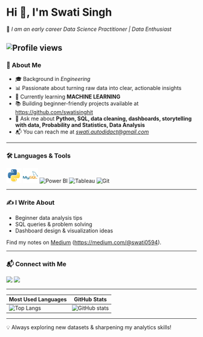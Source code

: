 <!--
**swatisinghit/swatisinghit** is a ✨ _special_ ✨ repository because its `README.md` (this file) appears on your GitHub profile.

Here are some ideas to get you started:

- 🔭 I’m currently working on ...
- 🌱 I’m currently learning ...
- 👯 I’m looking to collaborate on ...
- 🤔 I’m looking for help with ...
- 💬 Ask me about ...
- 📫 How to reach me: ...
- 😄 Pronouns: ...
- ⚡ Fun fact: ...
-->
# Hi 👋, I'm Swati Singh  
🌱 *I am an early career Data Science Practitioner | Data Enthusiast*

![Profile views](https://komarev.com/ghpvc/?username=swatisinghit&label=Profile%20views&color=0e75b6&style=flat)
---

### 🚀 About Me
- 🎓 Background in *Engineering*  
- 📊 Passionate about turning raw data into clear, actionable insights  
- 🌱 Currently learning **MACHINE LEARNING** 
- 📚 Building beginner-friendly projects available at https://github.com/swatisinghit 
- 💬 Ask me about **Python, SQL, data cleaning, dashboards, storytelling with data, Probability and Statistics, Data Analysis**
- 📬 You can reach me at *swati.autodidact@gmail.com*

---

### 🛠 Languages & Tools
<p>
  <img src="https://raw.githubusercontent.com/devicons/devicon/master/icons/python/python-original.svg" alt="Python" width="40"/>
  <img src="https://raw.githubusercontent.com/devicons/devicon/master/icons/mysql/mysql-original-wordmark.svg" alt="MySQL" width="40"/>
  <img src="https://www.vectorlogo.zone/logos/microsoft_powerbi/microsoft_powerbi-icon.svg" alt="Power BI" width="40"/>
  <img src="https://cdn.worldvectorlogo.com/logos/tableau-software.svg" alt="Tableau" width="40"/>
  <img src="https://upload.wikimedia.org/wikipedia/commons/3/3f/Git_icon.svg" alt="Git" width="40"/>
</p>

---

### ✍ I Write About
- Beginner data analysis tips  
- SQL queries & problem solving  
- Dashboard design & visualization ideas  

Find my notes on [Medium](https://medium.com/) (https://medium.com/@swati0594).

---

### 📬 Connect with Me
<p>
  <a href="https://www.linkedin.com/in/swatisinghlink/"><img src="https://cdn.jsdelivr.net/gh/devicons/devicon/icons/linkedin/linkedin-original.svg" width="30"/></a>
  <a href="mailto:swati.autodidact@gmail.com"><img src="https://cdn-icons-png.flaticon.com/512/732/732200.png" width="30"/></a>
</p>

---
| Most Used Languages | GitHub Stats |
|--------------------|--------------|
| ![Top Langs](https://github-readme-stats.vercel.app/api/top-langs/?username=swatisinghit&layout=compact) | ![GitHub stats](https://github-readme-stats.vercel.app/api?username=swatisinghit&show_icons=true) |

<!--
### 📊 Most Used Languages
![Top Langs](https://github-readme-stats.vercel.app/api/top-langs/?username=swatisinghit&layout=compact&theme=radical)

### 📈 GitHub Stats
![Swati's GitHub Stats](https://github-readme-stats.vercel.app/api?username=swatisinghit&show_icons=true&theme=radical)
-->
---

💡 Always exploring new datasets & sharpening my analytics skills!

